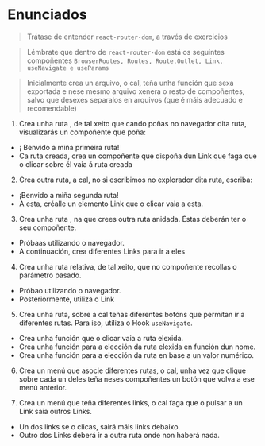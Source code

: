 # Enunciados

> Trátase de entender `react-router-dom`, a través de exercicios

> Lémbrate que dentro de `react-router-dom` está os seguintes compoñentes `BrowserRoutes, Routes, Route,Outlet, Link, useNavigate e useParams`

> Inicialmente crea un arquivo, o cal, teña unha función que sexa exportada e nese mesmo arquivo xenera o resto de compoñentes, salvo que desexes separalos en arquivos (que é máis adecuado e recomendable)

1. Crea unha ruta , de tal xeito que cando poñas no navegador dita ruta, visualizarás un compoñente que poña:

- ¡ Benvido a miña primeira ruta!
- Ca ruta creada, crea un compoñente que dispoña dun Link que faga que o clicar sobre él vaia á ruta creada

2. Crea outra ruta, a cal, no si escribimos no explorador dita ruta, escriba:

- ¡Benvido a miña segunda ruta!
- A esta, créalle un elemento Link que o clicar vaia a esta.

3. Crea unha ruta , na que crees outra ruta anidada. Éstas deberán ter o seu compoñente.
- Próbaas utilizando o navegador.
- A continuación, crea diferentes Links para ir a eles

4. Crea unha ruta relativa, de tal xeito, que no compoñente recollas o parámetro pasado.
- Próbao utilizando o navegador.
- Posteriormente, utiliza o Link

5. Crea unha ruta, sobre a cal teñas diferentes botóns que permitan ir a diferentes rutas. Para iso, utiliza o Hook `useNavigate`. 

- Crea unha función que o clicar vaia a ruta elexida.
- Crea unha función para a elección da ruta elexida en función dun nome.
- Crea unha función para a elección da ruta en base a un valor numérico.

6. Crea un menú que asocie diferentes rutas, o cal, unha vez que clique sobre cada un deles teña neses compoñentes un botón que volva a ese menú anterior.

7. Crea un menú que teña diferentes links, o cal faga que o pulsar a un Link saia outros Links.
- Un dos links se o clicas, sairá máis links debaixo.
- Outro dos Links deberá ir a outra ruta onde non haberá nada.

